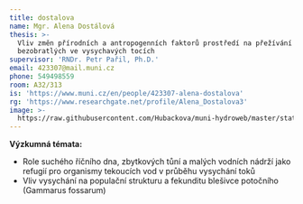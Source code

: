 ```yaml
---
title: dostalova
name: Mgr. Alena Dostálová
thesis: >-
  Vliv změn přírodních a antropogenních faktorů prostředí na přežívání vodních
  bezobratlých ve vysychavých tocích
supervisor: 'RNDr. Petr Pařil, Ph.D.'
email: 423307@mail.muni.cz
phone: 549498559
room: A32/313
is: 'https://www.muni.cz/en/people/423307-alena-dostalova'
rg: 'https://www.researchgate.net/profile/Alena_Dostalova3'
image: >-
  https://raw.githubusercontent.com/Hubackova/muni-hydroweb/master/static/images/phd_dostalova.jpg
---
```

**Výzkumná témata:**

*  Role suchého říčního dna, zbytkových tůní a malých vodních nádrží jako refugií pro organismy
 tekoucích vod v průběhu vysychání toků
* Vliv vysychání na populační strukturu a fekunditu blešivce potočního (Gammarus fossarum)
